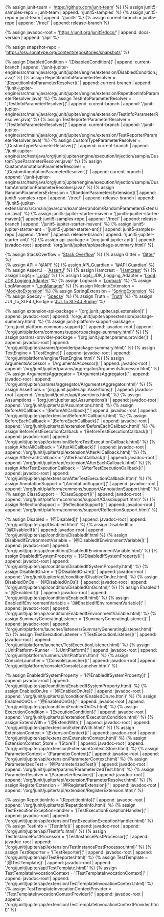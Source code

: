 {% assign junit-team = 'https://github.com/junit-team' %}
{% assign junit5-samples-repo = junit-team | append: '/junit5-samples' %}
{% assign junit5-repo = junit-team | append: '/junit5' %}
{% assign current-branch = junit5-repo | append: '/tree/' | append: release-branch %}

{% assign javadoc-root = 'https://junit.org/junit5/docs/' | append: docs-version | append: '/api' %}                

{% assign snapshot-repo = 'https://oss.sonatype.org/content/repositories/snapshots' %}

{% assign DisabledCondition = '[DisabledCondition](' | append: current-branch | append: '/junit-jupiter-engine/src/main/java/org/junit/jupiter/engine/extension/DisabledCondition.java)' %}
{% assign RepetitionInfoParameterResolver = '[RepetitionInfoParameterResolver](' | append: current-branch | append: '/junit-jupiter-engine/src/main/java/org/junit/jupiter/engine/extension/RepetitionInfoParameterResolver.java)' %}
{% assign TestInfoParameterResolver = '[TestInfoParameterResolver](' | append: current-branch | append: '/junit-jupiter-engine/src/main/java/org/junit/jupiter/engine/extension/TestInfoParameterResolver.java)' %}
{% assign TestReporterParameterResolver = '[TestInfoParameterResolver](' | append: current-branch | append: '/junit-jupiter-engine/src/main/java/org/junit/jupiter/engine/extension/TestReporterParameterResolver.java)' %}
{% assign CustomTypeParameterResolver = '[CustomTypeParameterResolver](' | append: current-branch | append: '/junit-jupiter-engine/src/test/java/org/junit/jupiter/engine/execution/injection/sample/CustomTypeParameterResolver.java)' %}
{% assign CustomAnnotationParameterResolver = '[CustomAnnotationParameterResolver](' | append: current-branch | append: '/junit-jupiter-engine/src/test/java/org/junit/jupiter/engine/execution/injection/sample/CustomAnnotationParameterResolver.java)' %}
{% assign RandomParametersExtension = '[RandomParametersExtension]('| append: junit5-samples-repo | append: '/tree/' | append: release-branch | append: '/junit5-jupiter-extensions/src/main/java/com/example/random/RandomParametersExtension.java)' %}
{% assign junit5-jupiter-starter-maven = '[junit5-jupiter-starter-maven]('| append: junit5-samples-repo | append: '/tree/' | append: release-branch | append: '/junit5-jupiter-starter-maven)' %}
{% assign junit5-jupiter-starter-ant = '[junit5-jupiter-starter-ant]('| append: junit5-samples-repo | append: '/tree/' | append: release-branch | append: '/junit5-jupiter-starter-ant)' %}
{% assign api-package = '[org.junit.jupiter.api](' | append: javadoc-root | append: '/org/junit/jupiter/api/package-summary.html)' %}


{% assign StackOverflow = '[Stack Overflow](https://stackoverflow.com/questions/tagged/junit5)' %}
{% assign Gitter = '[Gitter](https://gitter.im/junit-team/junit5)' %}                     
{% assign API = '[@API](https://apiguardian-team.github.io/apiguardian/docs/current/api/)' %}
{% assign API_Guardian = '[@API Guardian](https://github.com/apiguardian-team/apiguardian)' %}
{% assign AssertJ = '[AssertJ](http://joel-costigliola.github.io/assertj/)' %}
{% assign Hamcrest = '[Hamcrest](http://hamcrest.org/JavaHamcrest/)' %}
{% assign Log4j = '[Log4j](https://logging.apache.org/log4j/2.x/)' %}
{% assign Log4j_JDK_Logging_Adapter = '[Log4j JDK Logging Adapter](https://logging.apache.org/log4j/2.x/log4j-jul/index.html)' %}
{% assign Logback = '[Logback](https://logback.qos.ch/)' %}
{% assign LogManager = '[LogManager](https://docs.oracle.com/javase/8/docs/api/java/util/logging/LogManager.html)' %}
{% assign MockitoExtension = '[MockitoExtension](https://github.com/mockito/mockito/blob/release/2.x/subprojects/junit-jupiter/src/main/java/org/mockito/junit/jupiter/MockitoExtension.java)' %}
{% assign SpringExtension = '[SpringExtension](https://github.com/spring-projects/spring-framework/tree/master/spring-test/src/main/java/org/springframework/test/context/junit/jupiter/SpringExtension.java)' %}
{% assign Specsy = '[Specsy](http://specsy.org/)' %}
{% assign Truth = '[Truth](http://google.github.io/truth/)' %}
{% assign JUL_to_SLF4J_Bridge = '[JUL to SLF4J Bridge](https://www.slf4j.org/legacy.html#jul-to-slf4j)' %}


{% assign extension-api-package = '[org.junit.jupiter.api.extension](' | append: javadoc-root | append: '/org/junit/jupiter/api/extension/package-summary.html)' %}
{% assign junit-platform-support-package = '[org.junit.platform.commons.support](' | append: javadoc-root | append: '/org/junit/platform/commons/support/package-summary.html)' %}
{% assign params-provider-package = '[org.junit.jupiter.params.provider](' | append: javadoc-root | append: '/org/junit/jupiter/params/provider/package-summary.html)' %}
{% assign TestEngine = '[TestEngine](' | append: javadoc-root | append: '/org/junit/platform/engine/TestEngine.html)' %}
{% assign ArgumentsAccessor = '[ArgumentsAccessor](' | append: javadoc-root | append: '/org/junit/jupiter/params/aggregator/ArgumentsAccessor.html)' %}
{% assign ArgumentsAggregator = '[ArgumentsAggregator](' | append: javadoc-root | append: '/org/junit/jupiter/params/aggregator/ArgumentsAggregator.html)' %}
{% assign Assertions = '[org.junit.jupiter.api.Assertions](' | append: javadoc-root | append: '/org/junit/jupiter/api/Assertions.html)' %}
{% assign Assumptions = '[org.junit.jupiter.api.Assumptions](' | append: javadoc-root | append: '/org/junit/jupiter/api/Assumptions.html)' %}
{% assign BeforeAllCallback = '[BeforeAllCallback](' | append: javadoc-root | append: '/org/junit/jupiter/api/extension/BeforeAllCallback.html)' %}
{% assign BeforeEachCallback = '[BeforeEachCallback](' | append: javadoc-root | append: '/org/junit/jupiter/api/extension/BeforeEachCallback.html)' %}
{% assign BeforeTestExecutionCallback = '[BeforeTestExecutionCallback](' | append: javadoc-root | append: '/org/junit/jupiter/api/extension/BeforeTestExecutionCallback.html)' %}
{% assign AfterAllCallback = '[AfterAllCallback](' | append: javadoc-root | append: '/org/junit/jupiter/api/extension/AfterAllCallback.html)' %}
{% assign AfterEachCallback = '[AfterEachCallback](' | append: javadoc-root | append: '/org/junit/jupiter/api/extension/AfterEachCallback.html)' %}
{% assign AfterTestExecutionCallback = '[AfterTestExecutionCallback](' | append: javadoc-root | append: '/org/junit/jupiter/api/extension/AfterTestExecutionCallback.html)' %}
{% assign AnnotationSupport = '[AnnotationSupport](' | append: javadoc-root | append: '/org/junit/platform/commons/support/AnnotationSupport.html)' %}
{% assign ClassSupport = '[ClassSupport](' | append: javadoc-root | append: '/org/junit/platform/commons/support/ClassSupport.html)' %}
{% assign ReflectionSupport = '[ReflectionSupport](' | append: javadoc-root | append: '/org/junit/platform/commons/support/ReflectionSupport.html)' %}

{% assign Disabled = '[@Disabled](' | append: javadoc-root | append: '/org/junit/jupiter/api/Disabled.html)' %}
{% assign DisabledIf = '[@DisabledIf](' | append: javadoc-root | append: '/org/junit/jupiter/api/condition/DisabledIf.html'%}
{% assign DisabledIfEnvironmentVariable = '[@DisabledIfEnvironmentVariable](' | append: javadoc-root | append: '/org/junit/jupiter/api/condition/DisabledIfEnvironmentVariable.html)' %}
{% assign DisabledIfSystemProperty = '[@DisabledIfSystemProperty](' | append: javadoc-root | append: '/org/junit/jupiter/api/condition/DisabledIfSystemProperty.html)' %}
{% assign DisabledOnJre = '[@DisabledOnJre](' | append: javadoc-root | append: '/org/junit/jupiter/api/condition/DisabledOnJre.html)' %}
{% assign DisabledOnOs = '[@DisabledOnOs](' | append: javadoc-root | append: '/org/junit/jupiter/api/condition/DisabledOnOs.html)' %}
{% assign EnabledIf = '[@EnabledIf](' | append: javadoc-root | append: '/org/junit/jupiter/api/condition/EnabledIf.html)' %}
{% assign EnabledIfEnvironmentVariable = '[@EnabledIfEnvironmentVariable](' | append: javadoc-root | append: '/org/junit/jupiter/api/condition/EnabledIfEnvironmentVariable.html)' %}
{% assign SummaryGeneratingListener = '[SummaryGeneratingListener](' | append: javadoc-root | append: '/org/junit/platform/launcher/listeners/SummaryGeneratingListener.html)' %}
{% assign TestExecutionListener = '[TestExecutionListener](' | append: javadoc-root | append: '/org/junit/platform/launcher/TestExecutionListener.html)' %}
{% assign JUnitPlatform-Runner = '[JUnitPlatform](' | append: javadoc-root | append: '/org/junit/platform/runner/JUnitPlatform.html)' %}
{% assign ConsoleLauncher = '[ConsoleLauncher](' | append: javadoc-root | append: '/org/junit/platform/console/ConsoleLauncher.html)' %}

{% assign EnabledIfSystemProperty = '[@EnabledIfSystemProperty](' | append: javadoc-root | append: '/org/junit/jupiter/api/condition/EnabledIfSystemProperty.html)' %}
{% assign EnabledOnJre = '[@EnabledOnJre](' | append: javadoc-root | append: '/org/junit/jupiter/api/condition/EnabledOnJre.html)' %}
{% assign EnabledOnOs = '[@EnabledOnOs](' | append: javadoc-root | append: '/org/junit/jupiter/api/condition/EnabledOnOs.html)' %}
{% assign ExecutionCondition = '[ExecutionCondition](' | append: javadoc-root | append: '/org/junit/jupiter/api/extension/ExecutionCondition.html)' %}
{% assign ExtendWith = '[@ExtendWith](' | append: javadoc-root | append: '/org/junit/jupiter/api/extension/ExtendWith.html)' %}
{% assign ExtensionContext = '[ExtensionContext](' | append: javadoc-root | append: '/org/junit/jupiter/api/extension/ExtensionContext.html)' %}
{% assign ExtensionContext_Store = '[Store](' | append: javadoc-root | append: '/org/junit/jupiter/api/extension/ExtensionContext.Store.html)' %}
{% assign ParameterContext = '[ParameterContext](' | append: javadoc-root | append: '/org/junit/jupiter/api/extension/ParameterContext.html)' %}
{% assign ParameterizedTest = '[@ParameterizedTest](' | append: javadoc-root | append: '/org/junit/jupiter/params/ParameterizedTest.html)' %}
{% assign ParameterResolver = '[ParameterResolver](' | append: javadoc-root | append: '/org/junit/jupiter/api/extension/ParameterResolver.html)' %}
{% assign RegisterExtension = '[@RegisterExtension](' | append: javadoc-root | append: '/org/junit/jupiter/api/extension/RegisterExtension.html)' %}

{% assign RepetitionInfo = '[RepetitionInfo](' | append: javadoc-root | append: '/org/junit/jupiter/api/RepetitionInfo.html)' %}
{% assign TestExecutionExceptionHandler = '[TestExecutionExceptionHandler](' | append: javadoc-root | append: '/org/junit/jupiter/api/extension/TestExecutionExceptionHandler.html)' %}
{% assign TestInfo = '[TestInfo](' | append: javadoc-root | append: '/org/junit/jupiter/api/TestInfo.html)' %}
{% assign TestInstancePostProcessor = '[TestInstancePostProcessor](' | append: javadoc-root | append: '/org/junit/jupiter/api/extension/TestInstancePostProcessor.html)' %}
{% assign TestReporter = '[TestReporter](' | append: javadoc-root | append: '/org/junit/jupiter/api/TestReporter.html)' %}
{% assign TestTemplate = '[@TestTemplate](' | append: javadoc-root | append: '/org/junit/jupiter/api/TestTemplate.html)' %}
{% assign TestTemplateInvocationContext = '[TestTemplateInvocationContext](' | append: javadoc-root | append: '/org/junit/jupiter/api/extension/TestTemplateInvocationContext.html)' %}
{% assign TestTemplateInvocationContextProvider = '[TestTemplateInvocationContextProvider](' | append: javadoc-root | append: '/org/junit/jupiter/api/extension/TestTemplateInvocationContextProvider.html)' %}
